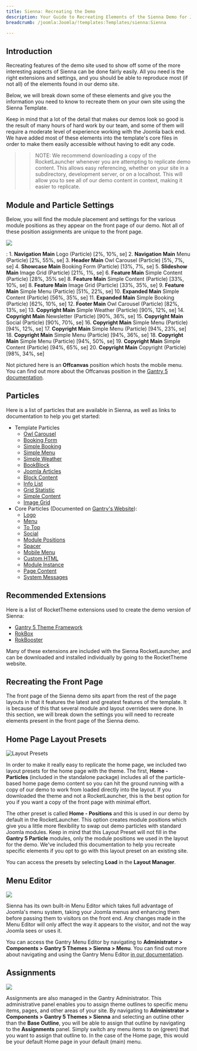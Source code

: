 ```yaml
---
title: Sienna: Recreating the Demo
description: Your Guide to Recreating Elements of the Sienna Demo for Joomla
breadcrumb: /joomla:Joomla/!templates:Templates/sienna:Sienna

---
```


Introduction
-----

Recreating features of the demo site used to show off some of the more interesting aspects of Sienna can be done fairly easily. All you need is the right extensions and settings, and you should be able to reproduce most (if not all) of the elements found in our demo site.

Below, we will break down some of these elements and give you the information you need to know to recreate them on your own site using the Sienna Template.

Keep in mind that a lot of the detail that makes our demos look so good is the result of many hours of hard work by our team, and some of them will require a moderate level of experience working with the Joomla back end. We have added most of these elements into the template's core files in order to make them easily accessible without having to edit any code.

>> NOTE: We recommend downloading a copy of the RocketLauncher whenever you are attempting to replicate demo content. This allows easy referencing, whether on your site in a subdirectory, development server, or on a localhost. This will allow you to see all of our demo content in context, making it easier to replicate.

Module and Particle Settings
-----

Below, you will find the module placement and settings for the various module positions as they appear on the front page of our demo. Not all of these position assignments are unique to the front page.

![](assets/sienna2.jpg)

:   1. **Navigation Main** Logo (Particle) [2%, 10%, se]
    2. **Navigation Main** Menu (Particle) [2%, 55%, se]
    3. **Header Main** Owl Carousel (Particle) [5%, 7%, se]
    4. **Showcase Main** Booking Form (Particle) [13%, 7%, se]
    5. **Slideshow Main** Image Grid (Particle) [21%, 1%, se]
    6. **Feature Main** Simple Content (Particle) [28%, 35% se]
    8. **Feature Main** Simple Content (Particle) [33%, 10%, se]
    8. **Feature Main** Image Grid (Particle) [33%, 35%, se]
    9. **Feature Main** Simple Menu (Particle) [51%, 22%, se]
    10. **Expanded Main** Simple Content (Particle) [56%, 35%, se]
    11. **Expanded Main** Simple Booking (Particle) [62%, 10%, se]
    12. **Footer Main** Owl Carousel (Particle) [82%, 13%, se]
    13. **Copyright Main** Simple Weather (Particle) [90%, 12%, se]
    14. **Copyright Main** Newsletter (Particle) [90%, 36%, se]
    15. **Copyright Main** Social (Particle) [90%, 70%, se]
    16. **Copyright Main** Simple Menu (Particle) [94%, 12%, se]
    17. **Copyright Main** Simple Menu (Particle) [94%, 23%, se]
    18. **Copyright Main** Simple Menu (Particle) [94%, 36%, se]
    18. **Copyright Main** Simple Menu (Particle) [94%, 50%, se]
    19. **Copyright Main** Simple Content (Particle) [94%, 65%, se]
    20. **Copyright Main** Copyright (Particle) [98%, 34%, se]

Not pictured here is an **Offcanvas** position which hosts the mobile menu. You can find out more about the Offcanvas position in the [Gantry 5 documentation](http://docs.gantry.org/gantry5/configure/layout-manager#offcanvas-section).

Particles
-----

Here is a list of particles that are available in Sienna, as well as links to documentation to help you get started:

* Template Particles
    * [Owl Carousel](particle_owl.md)
    * [Booking Form](particle_booking.md)
    * [Simple Booking](particle_simplebooking.md)
    * [Simple Menu](particle_simplemenu.md)
    * [Simple Weather](particle_weather.md)
    * [BookBlock](particle_book.md)
    * [Joomla Articles](particle_joomla.md)
    * [Block Content](particle_block.md)
    * [Info List](particle_info.md)
    * [Grid Statistic](particle_grid.md)
    * [Simple Content](particle_simple.md)
    * [Image Grid](particle_image.md)
* Core Particles (Documented on [Gantry's Website](http://gantry.org)):
    * [Logo](http://docs.gantry.org/gantry5/particles/logo)
    * [Menu](http://docs.gantry.org/gantry5/particles/menu-control)
    * [To Top](http://docs.gantry.org/gantry5/particles/to-top)
    * [Social](http://docs.gantry.org/gantry5/particles/social)
    * [Module Positions](http://docs.gantry.org/gantry5/particles/position)
    * [Spacer](http://docs.gantry.org/gantry5/particles/spacer)
    * [Mobile Menu](http://docs.gantry.org/gantry5/particles/mobile-menu)
    * [Custom HTML](http://docs.gantry.org/gantry5/particles/custom-html)
    * [Module Instance](http://docs.gantry.org/gantry5/particles/module-instance)
    * [Page Content](http://docs.gantry.org/gantry5/particles/page-content)
    * [System Messages](http://docs.gantry.org/gantry5/particles/system-messages)

Recommended Extensions
-----

Here is a list of RocketTheme extensions used to create the demo version of Sienna:

* [Gantry 5 Theme Framework](http://gantry.org/)
* [RokBox](http://www.rockettheme.com/joomla/extensions/rokbox)
* [RokBooster](http://www.rockettheme.com/joomla/extensions/rokbooster)

Many of these extensions are included with the Sienna RocketLauncher, and can be downloaded and installed individually by going to the RocketTheme website.

Recreating the Front Page
-----

The front page of the Sienna demo sits apart from the rest of the page layouts in that it features the latest and greatest features of the template. It is because of this that several module and layout overrides were done. In this section, we will break down the settings you will need to recreate elements present in the front page of the Sienna demo.

Home Page Layout Presets
-----

![Layout Presets](assets/layout_presets.jpg)

In order to make it really easy to replicate the home page, we included two layout presets for the home page with the theme. The first, **Home - Particles** (included in the standalone package) includes all of the particle-based home page demo content so you can hit the ground running with a copy of our demo to work from loaded directly into the layout. If you downloaded the theme and not a RocketLauncher, this is the best option for you if you want a copy of the front page with minimal effort.

The other preset is called **Home - Positions** and this is used in our demo by default in the RocketLauncher. This option creates module positions which give you a little more flexibility to swap out demo particles with standard Joomla modules. Keep in mind that this Layout Preset will not fill in the **Gantry 5 Particle** modules, only the module positions we used in the layout for the demo. We've included this documentation to help you recreate specific elements if you opt to go with this layout preset on an existing site.

You can access the presets by selecting **Load** in the **Layout Manager**.

Menu Editor
-----

![](assets/menu_1.jpg)

Sienna has its own built-in Menu Editor which takes full advantage of Joomla's menu system, taking your Joomla menus and enhancing them before passing them to visitors on the front end. Any changes made in the Menu Editor will only affect the way it appears to the visitor, and not the way Joomla sees or uses it.

You can access the Gantry Menu Editor by navigating to **Administrator > Components > Gantry 5 Themes > Sienna > Menu**. You can find out more about navigating and using the Gantry Menu Editor [in our documentation](http://docs.gantry.org/gantry5/configure/menu-editor).

Assignments
-----

![](assets/assignments_1.png)

Assignments are also managed in the Gantry Administrator. This administrative panel enables you to assign theme outlines to specific menu items, pages, and other areas of your site. By navigating to **Administrator > Components > Gantry 5 Themes > Sienna** and selecting an outline other than the **Base Outline**, you will be able to assign that outline by navigating to the **Assignments** panel. Simply switch any menu items to on (green) that you want to assign that outline to. In the case of the Home page, this would be your default Home page in your default (main) menu.
